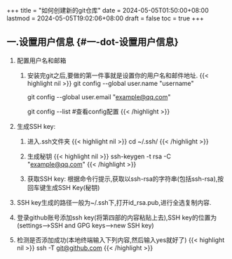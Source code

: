 +++
title = "如何创建新的git仓库"
date = 2024-05-05T01:50:00+08:00
lastmod = 2024-05-05T19:02:06+08:00
draft = false
toc = true
+++

## 一.设置用户信息 {#一-dot-设置用户信息}

1.  配置用户名和邮箱
    1.  安装完git之后,要做的第一件事就是设置你的用户名和邮件地址.
        {{< highlight nil >}}
        git config --global user.name "username"

        git config --global user.email "example@qq.com"

        git config --list #查看config配置
        {{< /highlight >}}

2.  生成SSH key:
    1.  进入.ssh文件夹
        {{< highlight nil >}}
        cd ~/.ssh/
        {{< /highlight >}}

    2.  生成秘钥
        {{< highlight nil >}}
        ssh-keygen -t rsa -C "example@qq.com"
        {{< /highlight >}}

    3.  获取SSH key: 根据命令行提示,获取以ssh-rsa的字符串(包括ssh-rsa),按回车键生成SSH Key(秘钥)

3.  SSH key生成的路径一般为~/.ssh下,打开id_rsa.pub,进行全选复制内容.

4.  登录github账号添加ssh key(将第四部的内容粘贴上去),SSH key的位置为(settings--&gt;SSH and GPG keys--&gt;new SSH key)

5.  检测是否添加成功(本地终端输入下列内容,然后输入yes就好了)
    {{< highlight nil >}}
    ssh -T git@github.com
    {{< /highlight >}}
